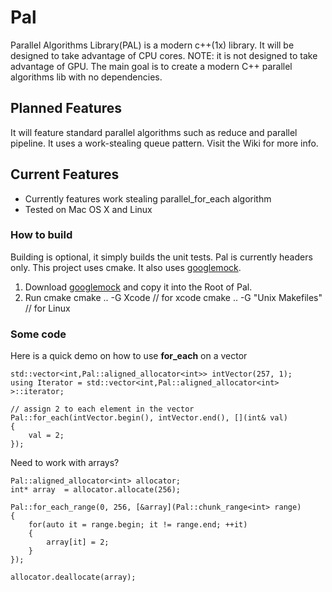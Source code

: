 # Pal
Parallel Algorithms Library(PAL) is a modern c++(1x) library. It will be designed to take advantage of CPU cores.
NOTE: it is not designed to take advantage of GPU.
The main goal is to create a modern C++ parallel algorithms lib with no dependencies.


## Planned Features
It will feature standard parallel algorithms such as reduce and parallel pipeline.  It uses a work-stealing queue pattern.
Visit the Wiki for more info.

## Current Features
* Currently features work stealing parallel_for_each algorithm
* Tested on Mac OS X and Linux

### How to build
Building is optional, it simply builds the unit tests. Pal is currently headers only.
This project uses cmake.  It also uses [googlemock](https://code.google.com/p/googlemock/).

1. Download [googlemock](https://code.google.com/p/googlemock/) and copy it into the Root of Pal.  
2. Run cmake
    cmake .. -G Xcode // for xcode
    cmake .. -G "Unix Makefiles" // for Linux

### Some code
Here is a quick demo on how to use **for_each** on a vector

    std::vector<int,Pal::aligned_allocator<int>> intVector(257, 1);
    using Iterator = std::vector<int,Pal::aligned_allocator<int> >::iterator;
    
    // assign 2 to each element in the vector
    Pal::for_each(intVector.begin(), intVector.end(), [](int& val)
    {
        val = 2;
    });
    
Need to work with arrays?

    Pal::aligned_allocator<int> allocator;
    int* array  = allocator.allocate(256);
    
    Pal::for_each_range(0, 256, [&array](Pal::chunk_range<int> range)
    {
        for(auto it = range.begin; it != range.end; ++it)
        {
            array[it] = 2;
        }
    });
    
    allocator.deallocate(array);
